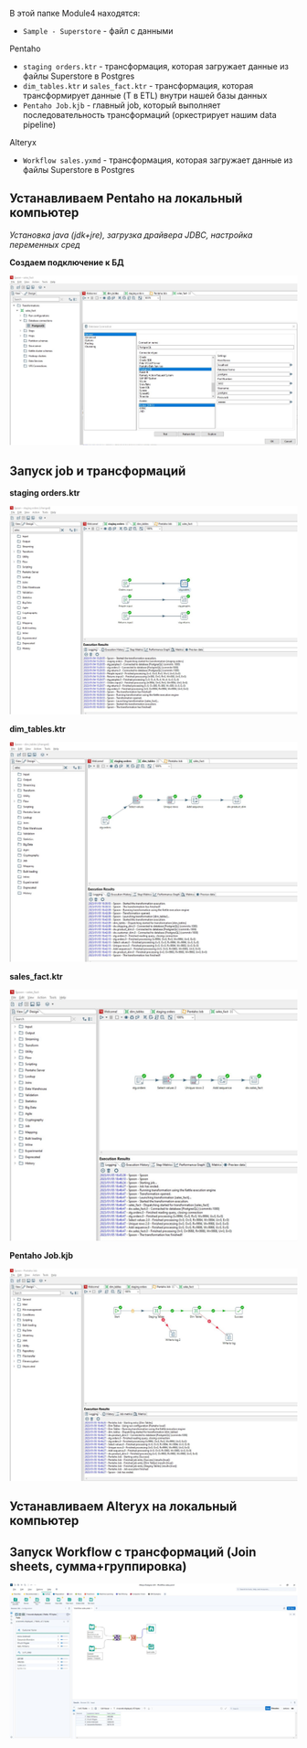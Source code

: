 В этой папке Module4 находятся:

- `Sample - Superstore` - файл с данными


Pentaho
- `staging orders.ktr` - трансформация, которая загружает данные из файлы Superstore в Postgres
- `dim_tables.ktr` и `sales_fact.ktr` - трансформация, которая трансформирует данные (T в ETL) внутри нашей базы данных
- `Pentaho Job.kjb` - главный job, который выполняет последовательность трансформаций (оркестрирует нашим data pipeline)

Alteryx 
- `Workflow sales.yxmd` - трансформация, которая загружает данные из файлы Superstore в Postgres





## Устанавливаем Pentaho на локальный компьютер
*Установка java (jdk+jre), загрузка драйвера JDBC, настройка переменных сред*

**Создаем подключение к БД**

![Иллюстрация к проекту](https://github.com/dimac123/dimac123/blob/main/Data-engineering/Module4/Pentaho5.JPG)


## Запуск job и трансформаций

**staging orders.ktr**

![Иллюстрация к проекту](https://github.com/dimac123/dimac123/blob/main/Data-engineering/Module4/Pentaho.JPG)


**dim_tables.ktr**

![Иллюстрация к проекту](https://github.com/dimac123/dimac123/blob/main/Data-engineering/Module4/Pentaho2.JPG)


**sales_fact.ktr**

![Иллюстрация к проекту](https://github.com/dimac123/dimac123/blob/main/Data-engineering/Module4/Pentaho4.JPG)


**Pentaho Job.kjb**

![Иллюстрация к проекту](https://github.com/dimac123/dimac123/blob/main/Data-engineering/Module4/Pentaho3.JPG)


## Устанавливаем Alteryx на локальный компьютер


## Запуск Workflow с трансформаций (Join sheets, сумма+группировка)
![Иллюстрация к проекту](https://github.com/dimac123/dimac123/blob/main/Data-engineering/Module4/Alteryx.JPG)
